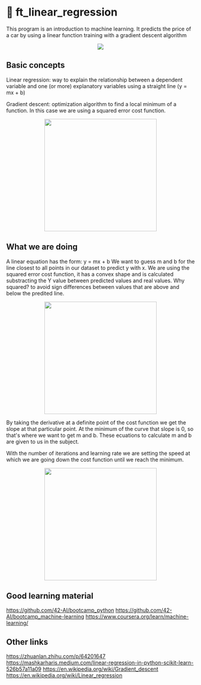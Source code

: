 # 🔮 ft_linear_regression

This program is an introduction to machine learning. It predicts the price of a car by using a linear function training with a gradient descent algorithm

<p align=center><img src=https://user-images.githubusercontent.com/74905890/142940340-025ab667-17b5-42db-afae-a2d60e3cc5b4.gif></img></p>

## Basic concepts
Linear regression: way to explain the relationship between a dependent variable and one (or more) explanatory variables using a straight line (y = mx + b)

Gradient descent: optimization algorithm to find a local minimum of a function. In this case we are using a squared error cost function.
<p align=center><img width=300px src=https://user-images.githubusercontent.com/74905890/142947946-2e93dae2-6c78-492c-854a-8d8e300a7fbf.png></img></p>

## What we are doing
A linear equation has the form: y = mx + b
We want to guess m and b for the line closest to all points in our dataset to predict y with x.
We are using the squared error cost function, it has a convex shape and is calculated substracting the Y value between predicted values and real values. Why squared? to avoid sign differences between values that are above and below the predited line.
<p align=center><img width=300px src=https://user-images.githubusercontent.com/74905890/142948862-d130cbd3-7d24-416f-b8fc-c30ff21c26a2.png></img></p>

By taking the derivative at a definite point of the cost function we get the slope at that particular point. At the minimum of the curve that slope is 0, so that's where we want to get m and b. These ecuations to calculate m and b are given to us in the subject.

With the number of iterations and learning rate we are setting the speed at which we are going down the cost function until we reach the minimum.
<p align=center><img width=300px src=https://user-images.githubusercontent.com/74905890/142949226-ddf08fa2-15c3-4c50-9122-d207a9a18ef1.png></img></p>

## Good learning material
https://github.com/42-AI/bootcamp_python
https://github.com/42-AI/bootcamp_machine-learning
https://www.coursera.org/learn/machine-learning/

## Other links
https://zhuanlan.zhihu.com/p/64201647
https://mashkarharis.medium.com/linear-regression-in-python-scikit-learn-526b57a11a09
https://en.wikipedia.org/wiki/Gradient_descent
https://en.wikipedia.org/wiki/Linear_regression
